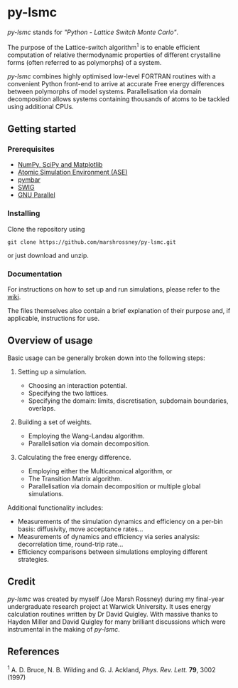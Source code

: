 # py-lsmc

*py-lsmc* stands for *"Python - Lattice Switch Monte Carlo"*.


The purpose of the Lattice-switch algorithm<sup>1</sup> is to enable efficient computation of relative thermodynamic properties of different crystalline forms (often referred to as polymorphs) of a system.

*py-lsmc* combines highly optimised low-level FORTRAN routines with a convenient Python front-end to arrive at accurate Free energy differences between polymorphs of model systems.
Parallelisation via domain decomposition allows systems containing thousands of atoms to be tackled using additional CPUs.

## Getting started

### Prerequisites

* [NumPy, SciPy and Matplotlib](https://www.scipy.org/install.html)
* [Atomic Simulation Environment (ASE)](https://wiki.fysik.dtu.dk/ase/install.html)
* [pymbar](https://github.com/choderalab/pymbar)
* [SWIG](http://www.swig.org/download.html)
* [GNU Parallel](https://www.gnu.org/software/parallel/)


### Installing

Clone the repository using
```
git clone https://github.com/marshrossney/py-lsmc.git
```
or just download and unzip.

### Documentation

For instructions on how to set up and run simulations, please refer to the [wiki](https://github.com/marshrossney/py-lsmc/wiki).

The files themselves also contain a brief explanation of their purpose and, if applicable, instructions for use.

## Overview of usage

Basic usage can be generally broken down into the following steps:

1. Setting up a simulation.
    * Choosing an interaction potential.
    * Specifying the two lattices.
    * Specifying the domain: limits, discretisation, subdomain boundaries, overlaps.


2. Building a set of weights.
    * Employing the Wang-Landau algorithm.
    * Parallelisation via domain decomposition.


3. Calculating the free energy difference.
    * Employing either the Multicanonical algorithm, or
    * The Transition Matrix algorithm.
    * Parallelisation via domain decomposition or multiple global simulations.

Additional functionality includes:

* Measurements of the simulation dynamics and efficiency on a per-bin basis: diffusivity, move acceptance rates...
* Measurements of dynamics and efficiency via series analysis: decorrelation time, round-trip rate...
* Efficiency comparisons between simulations employing different strategies.

## Credit

*py-lsmc* was created by myself (Joe Marsh Rossney) during my final-year undergraduate research project at Warwick University.
It uses energy calculation routines written by Dr David Quigley.
With massive thanks to Hayden Miller and David Quigley for many brilliant discussions which were instrumental in the making of *py-lsmc*.


## References
<sup>1</sup> A. D. Bruce, N. B. Wilding and G. J. Ackland, *Phys. Rev. Lett.* **79**, 3002 (1997)

